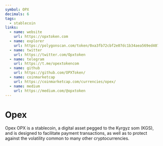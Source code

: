 ```yaml
---
symbol: OPX
decimals: 6
tags:
  - stablecoin
links:
  - name: website
    url: https://opxtoken.com
  - name: explorer
    url: https://polygonscan.com/token/0xa3fb72cbf2e07dc1b34aea569ed40755fd978bd8
  - name: twitter
    url: https://twitter.com/Opxtoken
  - name: telegram
    url: https://t.me/opextokencom
  - name: github
    url: https://github.com/OPXToken/
  - name: coinmarketcap
    url: https://coinmarketcap.com/currencies/opex/
  - name: medium
    url: https://medium.com/@opxtoken
---
```


# Opex

Opex OPX is a stablecoin, a digital asset pegged to the Kyrgyz som (KGS), and is designed to facilitate payment transactions, as well as to protect against the volatility common to many other cryptocurrencies.
